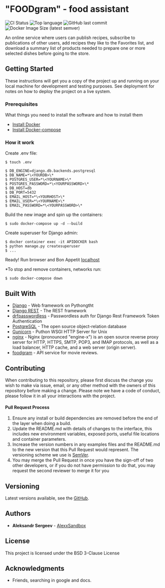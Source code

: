# "FOODgram" - food assistant

![CI Status](https://github.com/AlexxSandbox/foodgram-project/workflows/FOODgram%20workflow/badge.svg)
![Top language](https://img.shields.io/github/languages/top/AlexxSandbox/foodgram-project)
![GitHub last commit](https://img.shields.io/github/last-commit/AlexxSandbox/foodgram-project)
![Docker Image Size (latest semver)](https://img.shields.io/docker/image-size/alexxdockerhub/foodgram)

An online service where users can publish recipes, subscribe to publications of other users, add recipes they like to the Favorites list, and download a summary list of products needed to prepare one or more selected dishes before going to the store.

## Getting Started

These instructions will get you a copy of the project up and running on your local machine for development and testing purposes. See deployment for notes on how to deploy the project on a live system.

### Prerequisites

What things you need to install the software and how to install them

* [Install Docker](https://docs.docker.com/engine/install/ubuntu/)
* [Install Docker-compose](https://docs.docker.com/compose/install/)

### How it work
Create .env file:
```
$ touch .env

$ DB_ENGINE=django.db.backends.postgresql
$ DB_NAME=*\<YOURDB>\*
$ POSTGRES_USER=*\<YOURNAME>\*
$ POSTGRES_PASSWORD=*\<YOURPASSWORD>\*
$ DB_HOST=db
$ DB_PORT=5432
$ EMAIL_HOST=*\<YOURHOST>\*
$ EMAIL_USER=*\<YOURNAME>\*
$ EMAIL_PASSWORD=*\<YOURPASSWORD>\*
```
Build the new image and spin up the containers:
```
$ sudo docker-compose up -d --build
```
Create superuser for Django admin:
```
$ docker container exec -it APIDOCKER bash
$ python manage.py createsuperuser
$ ...
```
Ready!
Run browser and Bon Appetit [localhost](https://localhost/)

*To stop and remove containers, networks run:
```
$ sudo docker-compose down
```

## Built With

* [Django](https://docs.djangoproject.com/en/3.1/) - Web framework on Pythongtht
* [Django REST](https://www.django-rest-framework.org/) - The REST framework
* [drfpasswordless](https://pypi.org/project/drfpasswordless/) - Passwordless auth for Django Rest Framework Token Authentication
* [PostgreSQL](https://hub.docker.com/_/postgres) - The open source object-relation database
* [Gunicorn](https://gunicorn.org/) - Puthon WSGI HTTP Server  for Unix
* [nginx](https://hub.docker.com/_/nginx) - Nginx (pronounced "engine-x") is an open source reverse proxy server for HTTP, HTTPS, SMTP, POP3, and IMAP protocols, as well as a load balancer, HTTP cache, and a web server (origin server).
* [foodgram](https://hub.docker.com/r/alexxdockerhub/foodgram-project) - API service for movie reviews.

## Contributing

When contributing to this repository, please first discuss the change you wish to make via issue, email, or any other method with the owners of this repository before making a change.
Please note we have a code of conduct, please follow it in all your interactions with the project.

#### Pull Request Process

1. Ensure any install or build dependencies are removed before the end of the layer when doing a 
   build.
2. Update the README.md with details of changes to the interface, this includes new environment 
   variables, exposed ports, useful file locations and container parameters.
3. Increase the version numbers in any examples files and the README.md to the new version that this
   Pull Request would represent. The versioning scheme we use is [SemVer](http://semver.org/).
4. You may merge the Pull Request in once you have the sign-off of two other developers, or if you 
   do not have permission to do that, you may request the second reviewer to merge it for you

## Versioning

Latest versions available, see the [GitHub](https://github.com/AlexxSandbox/foodgram-project). 

## Authors

* **Aleksandr Sergeev** - [AlexxSandbox](https://github.com/AlexxSandbox/)

## License

This project is licensed under the BSD 3-Clause License

## Acknowledgments

* Friends, searching in google and docs.